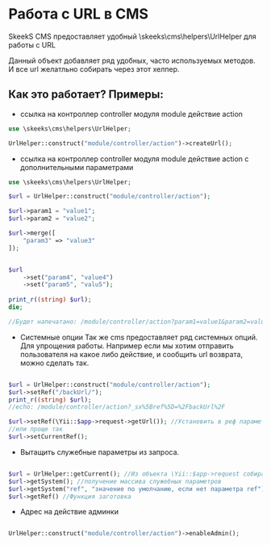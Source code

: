 Работа с URL в CMS
============

SkeekS CMS предоставляет удобный \skeeks\cms\helpers\UrlHelper для работы с URL

Данный объект добавляет ряд удобных, часто используемых методов. И все url желатльно собирать через этот хелпер.


Как это работает?
Примеры:
------------

 - ссылка на контроллер controller модуля module действие action
 

```php
use \skeeks\cms\helpers\UrlHelper;

UrlHelper::construct("module/controller/action")->createUrl();
```

 - ссылка на контроллер controller модуля module действие action с дополнительными параметрами
 
```php
use \skeeks\cms\helpers\UrlHelper;

$url = UrlHelper::construct("module/controller/action");

$url->param1 = "value1";
$url->param2 = "value2";

$url->merge([
    "param3" => "value3"
]);


$url
    ->set("param4", "value4")
    ->set("param5", "valu5");
    
print_r((string) $url);
die;

//Будет напечатано: /module/controller/action?param1=value1&param2=value2&param3=value3&param4=value4&param5=valu5

```

 - Системные опции
 Так же cms предоставляет ряд системных опций. Для упрощения работы. Например если мы хотим отправить пользователя на какое либо действие, и сообщить url возврата, можно сделать так.

```php

$url = UrlHelper::construct("module/controller/action");
$url->setRef("/backUrl/");
print_r((string) $url);
//echo: /module/controller/action?_sx%5Bref%5D=%2FbackUrl%2F

$url->setRef(\Yii::$app->request->getUrl()); //Установить в реф параметр текущий адрес
//или проще так
$url->setCurrentRef();

```

 - Вытащить служебные параметры из запроса.
 
 ```php
 
$url = UrlHelper::getCurrent(); //Из объекта \Yii::$app->request собирается объект UrlHelper
$url->getSystem(); //получение массива служебных параметров
$url->getSystem("ref", "значение по умолчанию, если нет параметра ref"); //проучение одного служебного параметра
$url->getRef() //Функция заготовка

 ```
 
  - Адрес на действие админки
  
```php

UrlHelper::construct("module/controller/action")->enableAdmin();

```
